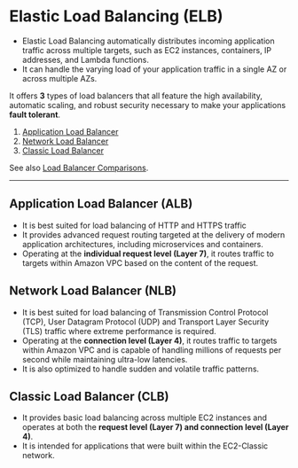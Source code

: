 # Elastic Load Balancing (ELB)

- Elastic Load Balancing automatically distributes incoming application traffic across multiple targets, 
  such as EC2 instances, containers, IP addresses, and Lambda functions. 
- It can handle the varying load of your application traffic in a single AZ or across multiple AZs. 

It offers **3** types of load balancers that all feature the high availability, automatic scaling, and robust
  security necessary to make your applications **fault tolerant**.

1. [Application Load Balancer](#application-load-balancer-alb)
2. [Network Load Balancer](#network-load-balancer-nlb)
3. [Classic Load Balancer](#classic-load-balancer-clb)

See also [Load Balancer Comparisons](
https://aws.amazon.com/elasticloadbalancing/features/#Details_for_Elastic_Load_Balancing_Products).

---

## Application Load Balancer (ALB)

- It is best suited for load balancing of HTTP and HTTPS traffic
- It provides advanced request routing targeted at the delivery of modern application architectures, including
  microservices and containers. 
- Operating at the **individual request level (Layer 7)**, it routes traffic to targets within Amazon VPC based on the
  content of the request.

## Network Load Balancer (NLB)

- It is best suited for load balancing of Transmission Control Protocol (TCP), User Datagram Protocol (UDP) and
  Transport Layer Security (TLS) traffic where extreme performance is required. 
- Operating at the **connection level (Layer 4)**, it routes traffic to targets within Amazon VPC and is capable of
  handling millions of requests per second while maintaining ultra-low latencies. 
- It is also optimized to handle sudden and volatile traffic patterns.

## Classic Load Balancer (CLB)

- It provides basic load balancing across multiple EC2 instances and operates at both the **request level (Layer 7) and
  connection level (Layer 4)**.
- It is intended for applications that were built within the EC2-Classic network.